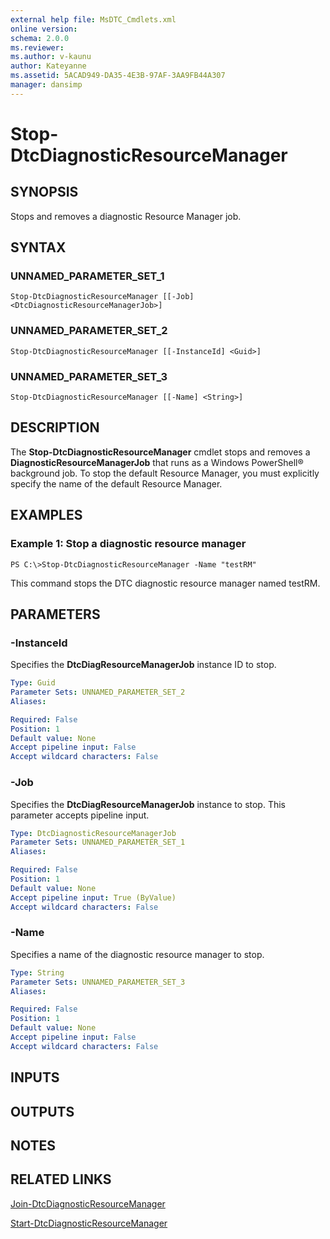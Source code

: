 ```yaml
---
external help file: MsDTC_Cmdlets.xml
online version: 
schema: 2.0.0
ms.reviewer:
ms.author: v-kaunu
author: Kateyanne
ms.assetid: 5ACAD949-DA35-4E3B-97AF-3AA9FB44A307
manager: dansimp
---
```


# Stop-DtcDiagnosticResourceManager

## SYNOPSIS
Stops and removes a diagnostic Resource Manager job.

## SYNTAX

### UNNAMED_PARAMETER_SET_1
```
Stop-DtcDiagnosticResourceManager [[-Job] <DtcDiagnosticResourceManagerJob>]
```

### UNNAMED_PARAMETER_SET_2
```
Stop-DtcDiagnosticResourceManager [[-InstanceId] <Guid>]
```

### UNNAMED_PARAMETER_SET_3
```
Stop-DtcDiagnosticResourceManager [[-Name] <String>]
```

## DESCRIPTION
The **Stop-DtcDiagnosticResourceManager** cmdlet stops and removes a **DiagnosticResourceManagerJob** that runs as a Windows PowerShell® background job.
To stop the default Resource Manager, you must explicitly specify the name of the default Resource Manager.

## EXAMPLES

### Example 1: Stop a diagnostic resource manager
```
PS C:\>Stop-DtcDiagnosticResourceManager -Name "testRM"
```

This command stops the DTC diagnostic resource manager named testRM.

## PARAMETERS

### -InstanceId
Specifies the **DtcDiagResourceManagerJob** instance ID to stop.

```yaml
Type: Guid
Parameter Sets: UNNAMED_PARAMETER_SET_2
Aliases: 

Required: False
Position: 1
Default value: None
Accept pipeline input: False
Accept wildcard characters: False
```

### -Job
Specifies the **DtcDiagResourceManagerJob** instance to stop.
This parameter accepts pipeline input.

```yaml
Type: DtcDiagnosticResourceManagerJob
Parameter Sets: UNNAMED_PARAMETER_SET_1
Aliases: 

Required: False
Position: 1
Default value: None
Accept pipeline input: True (ByValue)
Accept wildcard characters: False
```

### -Name
Specifies a name of the diagnostic resource manager to stop.

```yaml
Type: String
Parameter Sets: UNNAMED_PARAMETER_SET_3
Aliases: 

Required: False
Position: 1
Default value: None
Accept pipeline input: False
Accept wildcard characters: False
```

## INPUTS

## OUTPUTS

## NOTES

## RELATED LINKS

[Join-DtcDiagnosticResourceManager](./Join-DtcDiagnosticResourceManager.md)

[Start-DtcDiagnosticResourceManager](./Start-DtcDiagnosticResourceManager.md)

